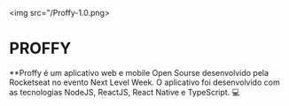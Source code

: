 <img src="/Proffy-1.0.png>

# PROFFY
**Proffy é um aplicativo web e mobile Open Sourse desenvolvido pela Rocketseat no evento Next Level Week. O aplicativo foi desenvolvido com as tecnologias NodeJS, ReactJS, React Native e TypeScript. :computer:
